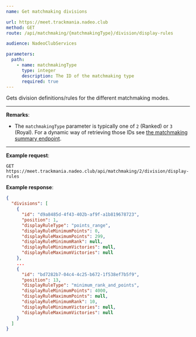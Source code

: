 ```yaml
---
name: Get matchmaking divisions

url: https://meet.trackmania.nadeo.club
method: GET
route: /api/matchmaking/{matchmakingType}/division/display-rules

audience: NadeoClubServices

parameters:
  path:
    - name: matchmakingType
      type: integer
      description: The ID of the matchmaking type
      required: true
---
```


Gets division definitions/rules for the different matchmaking modes.

---

**Remarks**:
- The `matchmakingType` parameter is typically one of `2` (Ranked) or `3` (Royal). For a dynamic way of retrieving those IDs see [the matchmaking summary endpoint](/meet/matchmaking/summary).

---

**Example request**:
```plain
GET https://meet.trackmania.nadeo.club/api/matchmaking/2/division/display-rules
```

**Example response**:
```json
{
  "divisions": [
    {
      "id": "d9a8485d-4f43-402b-af9f-a1b819678723",
      "position": 1,
      "displayRuleType": "points_range",
      "displayRuleMinimumPoints": 0,
      "displayRuleMaximumPoints": 299,
      "displayRuleMinimumRank": null,
      "displayRuleMinimumVictories": null,
      "displayRuleMaximumVictories": null
    },
    ...
    {
      "id": "bd7282b7-04c4-4c25-b672-1f538ef7b5f9",
      "position": 13,
      "displayRuleType": "minimum_rank_and_points",
      "displayRuleMinimumPoints": 4000,
      "displayRuleMaximumPoints": null,
      "displayRuleMinimumRank": 10,
      "displayRuleMinimumVictories": null,
      "displayRuleMaximumVictories": null
    }
  ]
}
```
